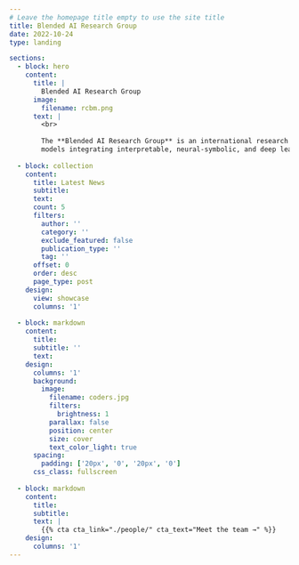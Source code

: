 ```yaml
---
# Leave the homepage title empty to use the site title
title: Blended AI Research Group
date: 2022-10-24
type: landing

sections:
  - block: hero
    content:
      title: |
        Blended AI Research Group
      image:
        filename: rcbm.png
      text: |
        <br>
        
        The **Blended AI Research Group** is an international research center specialized in **trustworthy AI**
        models integrating interpretable, neural-symbolic, and deep learning systems.
  
  - block: collection
    content:
      title: Latest News
      subtitle:
      text:
      count: 5
      filters:
        author: ''
        category: ''
        exclude_featured: false
        publication_type: ''
        tag: ''
      offset: 0
      order: desc
      page_type: post
    design:
      view: showcase
      columns: '1'
  
  - block: markdown
    content:
      title:
      subtitle: ''
      text:
    design:
      columns: '1'
      background:
        image: 
          filename: coders.jpg
          filters:
            brightness: 1
          parallax: false
          position: center
          size: cover
          text_color_light: true
      spacing:
        padding: ['20px', '0', '20px', '0']
      css_class: fullscreen
  
  - block: markdown
    content:
      title:
      subtitle:
      text: |
        {{% cta cta_link="./people/" cta_text="Meet the team →" %}}
    design:
      columns: '1'
---
```

